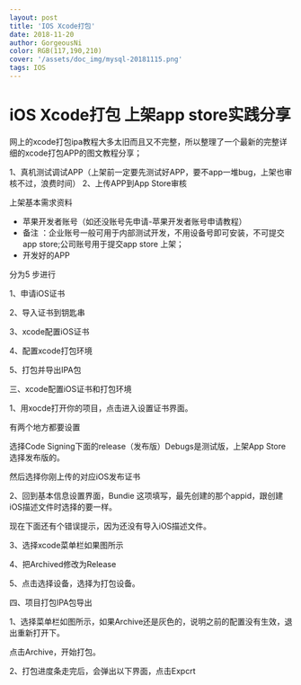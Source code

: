 ```yaml
--- 
layout: post
title: 'IOS Xcode打包'
date: 2018-11-20
author: GorgeousNi
color: RGB(117,190,210)
cover: '/assets/doc_img/mysql-20181115.png'
tags: IOS
---
```



# iOS Xcode打包 上架app store实践分享

网上的xcode打包ipa教程大多太旧而且又不完整，所以整理了一个最新的完整详细的xcode打包APP的图文教程分享；

1、真机测试调试APP（上架前一定要先测试好APP，要不app一堆bug，上架也审核不过，浪费时间）
2、上传APP到App Store审核

上架基本需求资料
* 苹果开发者账号（如还没账号先申请-苹果开发者账号申请教程）
*   备注 ：企业账号一般可用于内部测试开发，不用设备号即可安装，不可提交app store;公司账号用于提交app store 上架；
* 开发好的APP


分为5 步进行

1、申请iOS证书

2、导入证书到钥匙串

3、xcode配置iOS证书

4、配置xcode打包环境

5、打包并导出IPA包

三、xcode配置iOS证书和打包环境

1、用xocde打开你的项目，点击进入设置证书界面。

有两个地方都要设置

选择Code Signing下面的release（发布版）Debugs是测试版，上架App Store选择发布版的。

然后选择你刚上传的对应iOS发布证书

2、回到基本信息设置界面，Bundie 这项填写，最先创建的那个appid，跟创建iOS描述文件时选择的要一样。

现在下面还有个错误提示，因为还没有导入iOS描述文件。

3、选择xcode菜单栏如果图所示

4、把Archived修改为Release

5、点击选择设备，选择为打包设备。

四、项目打包IPA包导出


1、选择菜单栏如图所示，如果Archive还是灰色的，说明之前的配置没有生效，退出重新打开下。

点击Archive，开始打包。

2、打包进度条走完后，会弹出以下界面，点击Expcrt

